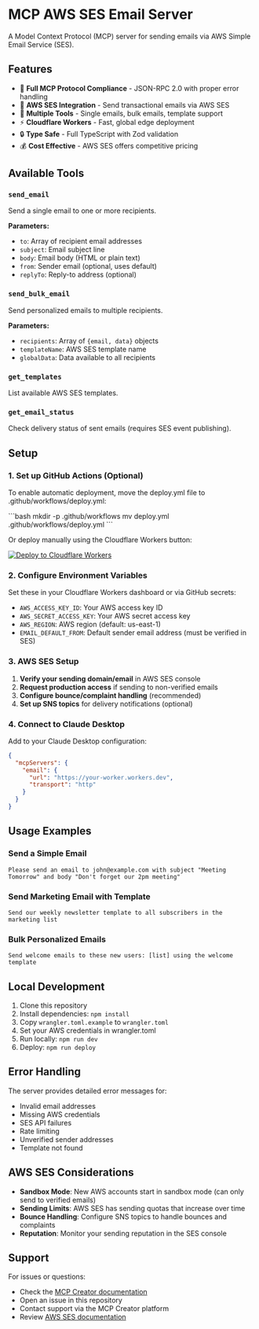 # MCP AWS SES Email Server

A Model Context Protocol (MCP) server for sending emails via AWS Simple Email Service (SES).

## Features

- 🚀 **Full MCP Protocol Compliance** - JSON-RPC 2.0 with proper error handling
- 📧 **AWS SES Integration** - Send transactional emails via AWS SES
- 🔧 **Multiple Tools** - Single emails, bulk emails, template support
- ⚡ **Cloudflare Workers** - Fast, global edge deployment
- 🔒 **Type Safe** - Full TypeScript with Zod validation
- 💰 **Cost Effective** - AWS SES offers competitive pricing

## Available Tools

### `send_email`
Send a single email to one or more recipients.

**Parameters:**
- `to`: Array of recipient email addresses
- `subject`: Email subject line
- `body`: Email body (HTML or plain text)
- `from`: Sender email (optional, uses default)
- `replyTo`: Reply-to address (optional)

### `send_bulk_email`
Send personalized emails to multiple recipients.

**Parameters:**
- `recipients`: Array of `{email, data}` objects
- `templateName`: AWS SES template name
- `globalData`: Data available to all recipients

### `get_templates`
List available AWS SES templates.

### `get_email_status`
Check delivery status of sent emails (requires SES event publishing).

## Setup

### 1. Set up GitHub Actions (Optional)

To enable automatic deployment, move the deploy.yml file to .github/workflows/deploy.yml:

\`\`\`bash
mkdir -p .github/workflows
mv deploy.yml .github/workflows/deploy.yml
\`\`\`

Or deploy manually using the Cloudflare Workers button:

[![Deploy to Cloudflare Workers](https://deploy.workers.cloudflare.com/button)](https://deploy.workers.cloudflare.com/?url=https://github.com/GITHUB_USERNAME/mcp-email-aws-ses-template)

### 2. Configure Environment Variables

Set these in your Cloudflare Workers dashboard or via GitHub secrets:

- `AWS_ACCESS_KEY_ID`: Your AWS access key ID
- `AWS_SECRET_ACCESS_KEY`: Your AWS secret access key
- `AWS_REGION`: AWS region (default: us-east-1)
- `EMAIL_DEFAULT_FROM`: Default sender email address (must be verified in SES)

### 3. AWS SES Setup

1. **Verify your sending domain/email** in AWS SES console
2. **Request production access** if sending to non-verified emails
3. **Configure bounce/complaint handling** (recommended)
4. **Set up SNS topics** for delivery notifications (optional)

### 4. Connect to Claude Desktop

Add to your Claude Desktop configuration:

```json
{
  "mcpServers": {
    "email": {
      "url": "https://your-worker.workers.dev",
      "transport": "http"
    }
  }
}
```

## Usage Examples

### Send a Simple Email
```
Please send an email to john@example.com with subject "Meeting Tomorrow" and body "Don't forget our 2pm meeting"
```

### Send Marketing Email with Template
```
Send our weekly newsletter template to all subscribers in the marketing list
```

### Bulk Personalized Emails
```
Send welcome emails to these new users: [list] using the welcome template
```

## Local Development

1. Clone this repository
2. Install dependencies: `npm install`
3. Copy `wrangler.toml.example` to `wrangler.toml`
4. Set your AWS credentials in wrangler.toml
5. Run locally: `npm run dev`
6. Deploy: `npm run deploy`

## Error Handling

The server provides detailed error messages for:
- Invalid email addresses
- Missing AWS credentials
- SES API failures
- Rate limiting
- Unverified sender addresses
- Template not found

## AWS SES Considerations

- **Sandbox Mode**: New AWS accounts start in sandbox mode (can only send to verified emails)
- **Sending Limits**: AWS SES has sending quotas that increase over time
- **Bounce Handling**: Configure SNS topics to handle bounces and complaints
- **Reputation**: Monitor your sending reputation in the SES console

## Support

For issues or questions:
- Check the [MCP Creator documentation](https://mcp-creator.com/docs)
- Open an issue in this repository
- Contact support via the MCP Creator platform
- Review [AWS SES documentation](https://docs.aws.amazon.com/ses/)
